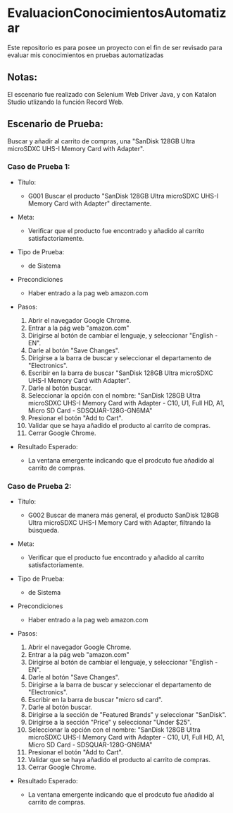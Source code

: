 # EvaluacionConocimientosAutomatizar
Este repositorio es para posee un proyecto con el fin de ser revisado para evaluar mis conocimientos en pruebas automatizadas


## Notas:
El escenario fue realizado con Selenium Web Driver Java, y con Katalon Studio utlizando la función Record Web.


## Escenario de Prueba: 
Buscar y añadir al carrito de compras, una "SanDisk 128GB Ultra microSDXC UHS-I Memory Card with Adapter".

### Caso de Prueba 1:

* Título:
	* G001 Buscar el producto "SanDisk 128GB Ultra microSDXC UHS-I Memory Card with Adapter" directamente.

* Meta: 
	* Verificar que el producto fue encontrado y añadido al carrito satisfactoriamente.

* Tipo de Prueba:
	* de Sistema
	
* Precondiciones
	* Haber entrado a la pag web amazon.com
	
* Pasos:
	1. Abrir el navegador Google Chrome.
	1. Entrar a la pág web "amazon.com"
	1. Dirigirse al botón de cambiar el lenguaje, y seleccionar "English -EN".
	1. Darle al botón "Save Changes".
	1. Dirigirse a la barra de buscar y seleccionar el departamento de "Electronics".
	1. Escribir en la barra de buscar "SanDisk 128GB Ultra microSDXC UHS-I Memory Card with Adapter".
	1. Darle al botón buscar.
	1. Seleccionar la opción con el nombre: "SanDisk 128GB Ultra microSDXC UHS-I Memory Card with Adapter - C10, U1, Full HD, A1, Micro SD Card - SDSQUAR-128G-GN6MA"
	1. Presionar el botón "Add to Cart".
	1. Validar que se haya añadido el producto al carrito de compras.
	1. Cerrar Google Chrome.
	
* Resultado Esperado:
	* La ventana emergente indicando que el prodcuto fue añadido al carrito de compras.
	
	
### Caso de Prueba 2:

* Título:
	* G002 Buscar de manera más general, el producto SanDisk 128GB Ultra microSDXC UHS-I Memory Card with Adapter, filtrando la búsqueda.

* Meta: 
	* Verificar que el producto fue encontrado y añadido al carrito satisfactoriamente.

* Tipo de Prueba:
	* de Sistema
	
* Precondiciones
	* Haber entrado a la pag web amazon.com
	
* Pasos:
	1. Abrir el navegador Google Chrome.
	1. Entrar a la pág web "amazon.com"
	1. Dirigirse al botón de cambiar el lenguaje, y seleccionar "English -EN".
	1. Darle al botón "Save Changes".
	1. Dirigirse a la barra de buscar y seleccionar el departamento de "Electronics".
	1. Escribir en la barra de buscar "micro sd card".
	1. Darle al botón buscar.
	1. Dirigirse a la sección de "Featured Brands" y seleccionar "SanDisk".
	1. Dirigirse a la sección "Price" y seleccionar "Under $25".
	1. Seleccionar la opción con el nombre: "SanDisk 128GB Ultra microSDXC UHS-I Memory Card with Adapter - C10, U1, Full HD, A1, Micro SD Card - SDSQUAR-128G-GN6MA"
	1. Presionar el botón "Add to Cart".
	1. Validar que se haya añadido el producto al carrito de compras.
	1. Cerrar Google Chrome.
	
* Resultado Esperado:
	* La ventana emergente indicando que el prodcuto fue añadido al carrito de compras.

